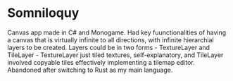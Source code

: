 # Somniloquy

Canvas app made in C# and Monogame. 
Had key fuunctionalities of having a canvas that is virtually infinite to all directions, with infinite hierarchial layers to be created.
Layers could be in two forms - TextureLayer and TileLayer - TextureLayer just tiled textures, self-explanatory, and TileLayer involved copyable tiles effectively implementing a tilemap editor.
Abandoned after switching to Rust as my main language.
